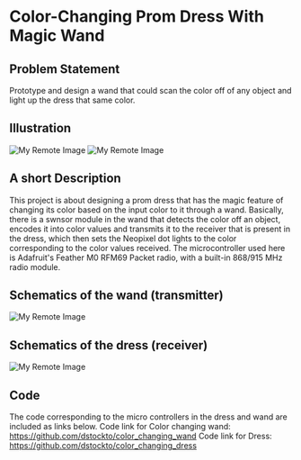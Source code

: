 # Color-Changing Prom Dress With Magic Wand
	
## Problem Statement
Prototype and design a wand that could scan the color off of any object and light up the dress that same color.

## Illustration
![My Remote Image](https://content.instructables.com/ORIG/FMR/Q9FT/L49W2OUQ/FMRQ9FTL49W2OUQ.jpg?auto=webp&frame=1&fit=bounds&md=6985c9c1b9feda465e68b26f513f07ba)
![My Remote Image](https://content.instructables.com/ORIG/FTO/ZW5Q/L4CQY9O3/FTOZW5QL4CQY9O3.jpg?auto=webp&frame=1&width=1024&height=1024&fit=bounds&md=bc4e37ce5b36441a457a3748afb9b9f8)

## A short Description
This project is about designing a prom dress that has the magic feature of changing its color based on the input color to it through a wand. Basically, there is a swnsor module in the wand that detects the color off an object, encodes it into color values and transmits it to the receiver that is present in the dress, which then sets the Neopixel dot lights to the color corresponding to the color values received. The microcontroller used here is Adafruit's Feather M0 RFM69 Packet radio, with a built-in 868/915 MHz radio module.

## Schematics of the wand (transmitter)
![My Remote Image](https://content.instructables.com/ORIG/FAB/9T32/L47DLNMH/FAB9T32L47DLNMH.jpg?auto=webp&frame=1&width=1024&fit=bounds&md=2bbc478337ff10280d9320412de7cbd4)

## Schematics of the dress (receiver)
![My Remote Image](https://content.instructables.com/ORIG/FPS/RKL6/L49W4A5A/FPSRKL6L49W4A5A.jpg?auto=webp&frame=1&height=1024&fit=bounds&md=5c5237b6bb11f0e3da9543c3e8c367a4)

## Code
The code corresponding to the micro controllers in the dress and wand are included as links below.
Code link for Color changing wand: https://github.com/dstockto/color_changing_wand
Code link for Dress: https://github.com/dstockto/color_changing_dress
